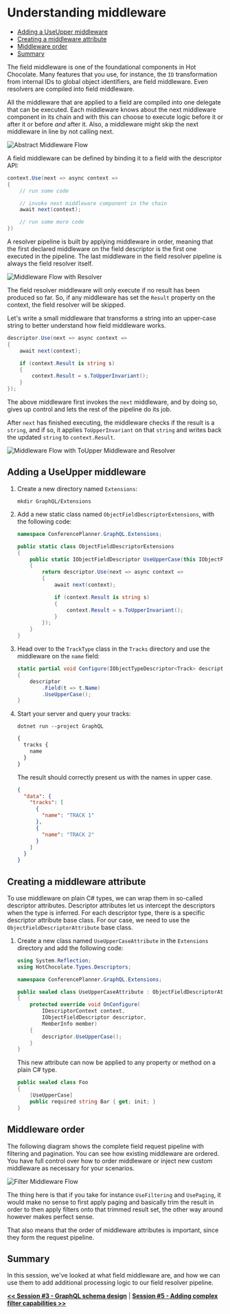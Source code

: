 # Understanding middleware

- [Adding a UseUpper middleware](#adding-a-useupper-middleware)
- [Creating a middleware attribute](#creating-a-middleware-attribute)
- [Middleware order](#middleware-order)
- [Summary](#summary)

The field middleware is one of the foundational components in Hot Chocolate. Many features that you use, for instance, the `ID` transformation from internal IDs to global object identifiers, are field middleware. Even resolvers are compiled into field middleware.

All the middleware that are applied to a field are compiled into one delegate that can be executed. Each middleware knows about the next middleware component in its chain and with this can choose to execute logic before it or after it or before _and_ after it. Also, a middleware might skip the next middleware in line by not calling next.

![Abstract Middleware Flow](images/17-middleware-flow.png)

A field middleware can be defined by binding it to a field with the descriptor API:

```csharp
context.Use(next => async context =>
{
    // run some code

    // invoke next middleware component in the chain
    await next(context);

    // run some more code
})
```

A resolver pipeline is built by applying middleware in order, meaning that the first declared middleware on the field descriptor is the first one executed in the pipeline. The last middleware in the field resolver pipeline is always the field resolver itself.

![Middleware Flow with Resolver](images/18-middleware-flow.png)

The field resolver middleware will only execute if no result has been produced so far. So, if any middleware has set the `Result` property on the context, the field resolver will be skipped.

Let's write a small middleware that transforms a string into an upper-case string to better understand how field middleware works.

```csharp
descriptor.Use(next => async context =>
{
    await next(context);

    if (context.Result is string s)
    {
        context.Result = s.ToUpperInvariant();
    }
});
```

The above middleware first invokes the `next` middleware, and by doing so, gives up control and lets the rest of the pipeline do its job.

After `next` has finished executing, the middleware checks if the result is a `string`, and if so, it applies `ToUpperInvariant` on that `string` and writes back the updated `string` to `context.Result`.

![Middleware Flow with ToUpper Middleware and Resolver](images/19-middleware-flow.png)

## Adding a UseUpper middleware

1. Create a new directory named `Extensions`:

    ```shell
    mkdir GraphQL/Extensions
    ```

1. Add a new static class named `ObjectFieldDescriptorExtensions`, with the following code:

    ```csharp
    namespace ConferencePlanner.GraphQL.Extensions;

    public static class ObjectFieldDescriptorExtensions
    {
        public static IObjectFieldDescriptor UseUpperCase(this IObjectFieldDescriptor descriptor)
        {
            return descriptor.Use(next => async context =>
            {
                await next(context);

                if (context.Result is string s)
                {
                    context.Result = s.ToUpperInvariant();
                }
            });
        }
    }
    ```

1. Head over to the `TrackType` class in the `Tracks` directory and use the middleware on the `name` field:

    ```csharp
    static partial void Configure(IObjectTypeDescriptor<Track> descriptor)
    {
        descriptor
            .Field(t => t.Name)
            .UseUpperCase();
    }
    ```

1. Start your server and query your tracks:

    ```shell
    dotnet run --project GraphQL
    ```

    ```graphql
    {
      tracks {
        name
      }
    }
    ```

    The result should correctly present us with the names in upper case.

    ```json
    {
      "data": {
        "tracks": [
          {
            "name": "TRACK 1"
          },
          {
            "name": "TRACK 2"
          }
        ]
      }
    }
    ```

## Creating a middleware attribute

To use middleware on plain C# types, we can wrap them in so-called descriptor attributes. Descriptor attributes let us intercept the descriptors when the type is inferred. For each descriptor type, there is a specific descriptor attribute base class. For our case, we need to use the `ObjectFieldDescriptorAttribute` base class.

1. Create a new class named `UseUpperCaseAttribute` in the `Extensions` directory and add the following code:

    ```csharp
    using System.Reflection;
    using HotChocolate.Types.Descriptors;

    namespace ConferencePlanner.GraphQL.Extensions;

    public sealed class UseUpperCaseAttribute : ObjectFieldDescriptorAttribute
    {
        protected override void OnConfigure(
            IDescriptorContext context,
            IObjectFieldDescriptor descriptor,
            MemberInfo member)
        {
            descriptor.UseUpperCase();
        }
    }
    ```

    This new attribute can now be applied to any property or method on a plain C# type.

    ```csharp
    public sealed class Foo
    {
        [UseUpperCase]
        public required string Bar { get; init; }
    }
    ```

## Middleware order

The following diagram shows the complete field request pipeline with filtering and pagination. You can see how existing middleware are ordered. You have full control over how to order middleware or inject new custom middleware as necessary for your scenarios.

![Filter Middleware Flow](images/20-middleware-flow.png)

The thing here is that if you take for instance `UseFiltering` and `UsePaging`, it would make no sense to first apply paging and basically trim the result in order to then apply filters onto that trimmed result set, the other way around however makes perfect sense.

That also means that the order of middleware attributes is important, since they form the request pipeline.

## Summary

In this session, we've looked at what field middleware are, and how we can use them to add additional processing logic to our field resolver pipeline.

[**<< Session #3 - GraphQL schema design**](3-schema-design.md) | [**Session #5 - Adding complex filter capabilities >>**](5-adding-complex-filter-capabilities.md)
